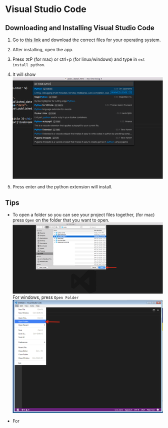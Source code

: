 # Visual Studio Code

## Downloading and Installing Visual Studio Code

1. Go to [this link](https://code.visualstudio.com/Download) and download the correct files for your operating system.
2. After installing, open the app.
3. Press ⌘P (for mac) or ctrl+p (for linux/windows) and type in `ext install python`.
4. It will show ![](vs-python.png)

5. Press enter and the python extension will install.

## Tips

- To open a folder so you can see your project files together, (for mac) press `Open` on the folder that you want to open. ![](vs-folder.png)
For windows, press `Open Folder`  ![](vs-folder-windows.png)

- For 